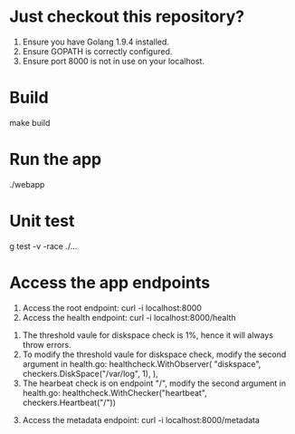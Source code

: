 # Just checkout this repository?
1. Ensure you have Golang 1.9.4 installed.
2. Ensure GOPATH is correctly configured.
3. Ensure port 8000 is not in use on your localhost.

# Build
make build

# Run the app
./webapp 

# Unit test
g test -v -race ./...

# Access the app endpoints
1. Access the root endpoint: curl -i localhost:8000
2. Access the health endpoint: curl -i localhost:8000/health
  1) The threshold vaule for diskspace check is 1%, hence it will always throw errors.
  2) To modify the threshold vaule for diskspace check, modify the second argument in health.go:
      healthcheck.WithObserver(
			"diskspace", checkers.DiskSpace("/var/log", 1),
		),
  3) The hearbeat check is on endpoint "/", modify the second argument in health.go:
      healthcheck.WithChecker("heartbeat", checkers.Heartbeat("/"))
3. Access the metadata endpoint: curl -i localhost:8000/metadata
